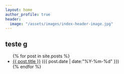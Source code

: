 ```yaml
---
layout: home
author_profile: true
header:
  image: "/assets/images/index-header-image.jpg"
---
```

<h2>teste g</h2>
<ul class="posts">
{% for post in site.posts %}
    <div class="post_info">
      <li>
        <a href="{{ post.url }}">{{ post.title }}</a>
        <span>({{ post.date | date:"%Y-%m-%d" }})</span>
      </li>
    </div>
{% endfor %}
</ul>

